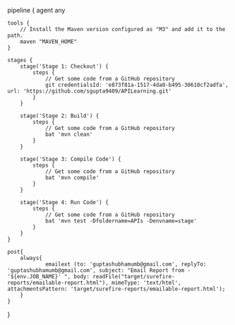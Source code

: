 pipeline {
    agent any

    tools {
        // Install the Maven version configured as "M3" and add it to the path.
        maven "MAVEN_HOME"
    }

    stages {
        stage('Stage 1: Checkout') {
            steps {
                // Get some code from a GitHub repository
                git credentialsId: 'e873f81a-1517-4da0-b495-30610cf2adfa', url: 'https://github.com/sgupta9409/APILearning.git'
            }
        }
        
        stage('Stage 2: Build') {
            steps {
                // Get some code from a GitHub repository
                bat 'mvn clean'
            }
        }
        
        stage('Stage 3: Compile Code') {
            steps {
                // Get some code from a GitHub repository
                bat 'mvn compile'
            }
        }
        
        stage('Stage 4: Run Code') {
            steps {
                // Get some code from a GitHub repository
                bat 'mvn test -Dfoldername=APIs -Denvname=stage'
            }
        }
    }
    
    post{
        always{
                emailext (to: 'guptashubhamumb@gmail.com', replyTo: 'guptashubhamumb@gmail.com', subject: "Email Report from - '${env.JOB_NAME}' ", body: readFile("target/surefire-reports/emailable-report.html"), mimeType: 'text/html', attachmentsPattern: 'target/surefire-reports/emailable-report.html');
        }
    }
}
